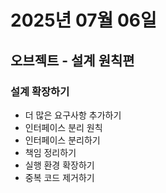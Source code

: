 # 2025년 07월 06일

## 오브젝트 - 설계 원칙편

### 설계 확장하기

- 더 많은 요구사항 추가하기
- 인터페이스 분리 원칙
- 인터페이스 분리하기
- 책임 정리하기
- 실행 환경 확장하기
- 중복 코드 제거하기
